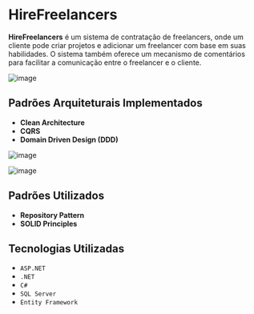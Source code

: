 
<h1>HireFreelancers</h1>

 <p>
        <strong>HireFreelancers</strong> é um sistema de contratação de freelancers, onde um cliente pode criar projetos e adicionar um freelancer com base em suas habilidades. O sistema também oferece um mecanismo de comentários para facilitar a comunicação entre o freelancer e o cliente.
    </p>
    
![image](https://github.com/user-attachments/assets/46d2c926-e2aa-46d8-a53a-dbdd77a01d3d)

 <h2>Padrões Arquiteturais Implementados</h2>
    <ul>
        <li><strong>Clean Architecture</strong></li>
        <li><strong>CQRS</strong></li>
        <li><strong>Domain Driven Design (DDD)</strong></li>
    </ul>
    
![image](https://github.com/user-attachments/assets/04f9f471-6e1a-4270-a449-120ecf906320)

  ![image](https://github.com/user-attachments/assets/5f1fdb59-be2b-475f-8342-bcbb60395927)
  
 <h2>Padrões Utilizados</h2>
    <ul>
        <li><strong>Repository Pattern</strong></li>
        <li><strong>SOLID Principles</strong></li>
    </ul>

   <h2>Tecnologias Utilizadas</h2>
    <ul>
        <li><code>ASP.NET</code></li>
        <li><code>.NET</code></li>
        <li><code>C#</code></li>
        <li><code>SQL Server</code></li>
        <li><code>Entity Framework</code></li>
    </ul>
    


